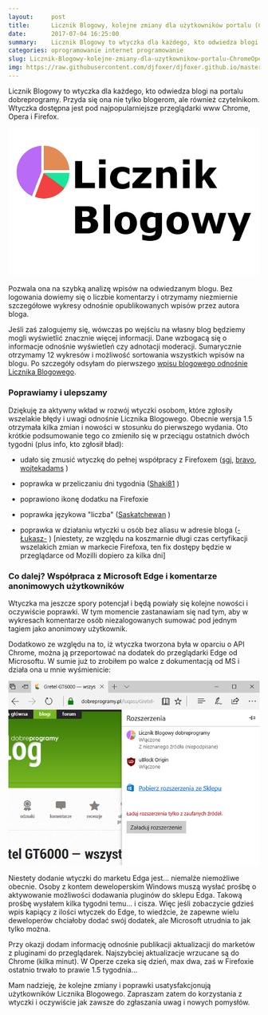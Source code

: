 ```yaml
---
layout:     post
title:      Licznik Blogowy, kolejne zmiany dla użytkowników portalu (Chrome/Opera/Firefox)
date:       2017-07-04 16:25:00
summary:    Licznik Blogowy to wtyczka dla każdego, kto odwiedza blogi na portalu dobreprogramy. Przyda się ona nie tylko blogerom, ale również czytelnikom. Wtyczka dostępna jest pod najpopularniejsze przeglądarki www Chrome, Opera i Firefox.<!----><!---->Pozwala ona na szybką analizę wpisów na odwiedzanym blogu. Bez logowania dowiemy się o liczbie komentarzy i otrzymamy niezmiernie szczegółowe wykresy odnośn...
categories: oprogramowanie internet programowanie
slug: Licznik-Blogowy-kolejne-zmiany-dla-uzytkownikow-portalu-ChromeOperaFirefox,81944.html
img: https://raw.githubusercontent.com/djfoxer/djfoxer.github.io/master/_img/2017-7-4-_16_/g_-_-x-_-_-_x20170701154016_0.png
---
```




Licznik Blogowy to wtyczka dla każdego, kto odwiedza blogi na portalu dobreprogramy. Przyda się ona nie tylko blogerom, ale również czytelnikom. Wtyczka dostępna jest pod najpopularniejsze przeglądarki www Chrome, Opera i Firefox.



![desk](https://raw.githubusercontent.com/djfoxer/djfoxer.github.io/master/_img/2017-7-4-_16_/g_-_-x-_-_-_x20170701154016_0.png)



Pozwala ona na szybką analizę wpisów na odwiedzanym blogu. Bez logowania dowiemy się o liczbie komentarzy i otrzymamy niezmiernie szczegółowe wykresy odnośnie opublikowanych wpisów przez autora bloga. 

Jeśli zaś zalogujemy się, wówczas  po wejściu na własny blog będziemy mogli wyświetlić znacznie więcej informacji. Dane wzbogacą się o informacje odnośnie wyświetleń czy adnotacji moderacji. Sumarycznie otrzymamy 12 wykresów i możliwość sortowania wszystkich wpisów na blogu. Po szczegóły odsyłam do pierwszego [wpisu blogowego odnośnie Licznika Blogowego](http://blog.djfoxer.pl/Licznik-Blogowy-2017-niezbednik-blogera-ChromeOperaFirefox,81509.html).  



### Poprawiamy i ulepszamy

 
Dziękuję za aktywny wkład w rozwój wtyczki osobom, które zgłosiły wszelakie błędy i uwagi odnośnie Licznika Blogowego. Obecnie wersja 1.5 otrzymała kilka zmian i nowości w stosunku do pierwszego wydania. Oto krótkie podsumowanie tego co zmieniło się w przeciągu ostatnich dwóch tygodni (plus info, kto zgłosił bład):




  * udało się zmusić wtyczkę do pełnej współpracy z Firefoxem ([sgj](https://www.dobreprogramy.pl/sgj),  [bravo](https://www.dobreprogramy.pl/bravo),  [wojtekadams](https://www.dobreprogramy.pl/wojtekadams) )

  * poprawka w przeliczaniu dni tygodnia ([Shaki81](https://www.dobreprogramy.pl/Shaki81) )

  * poprawiono ikonę dodatku na Firefoxie

  * poprawka językowa "liczba" ([Saskatchewan](https://www.dobreprogramy.pl/Saskatchewan) )

  * poprawka w działaniu wtyczki u osób bez aliasu w adresie bloga ([-Łukasz-](https://www.dobreprogramy.pl/221091,Lukasz,Uzytkownik.html) ) [niestety, ze względu na koszmarnie długi czas certyfikacji wszelakich zmian w markecie Firefoxa, ten fix dostępy będzie w przeglądarce od Mozilli dopiero za kilka dni]





### Co dalej? Współpraca z Microsoft Edge i komentarze anonimowych użytkowników


Wtyczka ma jeszcze spory potencjał i będą powiały się kolejne nowości i oczywiście poprawki. W tym momencie zastanawiam się nad tym, aby w wykresach komentarze osób niezalogowanych sumować pod jednym tagiem jako anonimowy użytkownik.

Dodatkowo ze względu na to, iż wtyczka tworzona była w oparciu o API Chrome, można ją przeportować na dodatek do przeglądarki Edge od Microsoftu. W sumie już to zrobiłem po walce z dokumentacją od MS i działa ona u mnie wyśmienicie:



![desk](https://raw.githubusercontent.com/djfoxer/djfoxer.github.io/master/_img/2017-7-4-_16_/g_-_-x-_-_-_x20170701155907_0.PNG)



Niestety dodanie wtyczki do marketu Edga jest... niemalże niemożliwe obecnie. Osoby z kontem deweloperskim Windows muszą wysłać prośbę o aktywowanie możliwości dodawania pluginów do sklepu Edga. Takową prośbę wysłałem kilka tygodni temu... i cisza. Więc jeśli zobaczycie gdzieś wpis kapiący z ilości wtyczek do Edge, to wiedźcie, że zapewne wielu deweloperów chciałoby dodać swój dodatek, ale Microsoft utrudnia to jak tylko można.

Przy okazji dodam informację odnośnie publikacji aktualizacji do marketów z pluginami  do przeglądarek. Najszybciej aktualizacje wrzucane są do Chrome (kilka minut). W Operze czeka się dzień, max dwa, zaś w Firefoxie ostatnio trwało to prawie 1.5 tygodnia...

Mam nadzieję, że kolejne zmiany i poprawki usatysfakcjonują użytkowników Licznika Blogowego. Zapraszam zatem do korzystania z wtyczki i oczywiście jak zawsze do zgłaszania uwag i nowych pomysłów. 